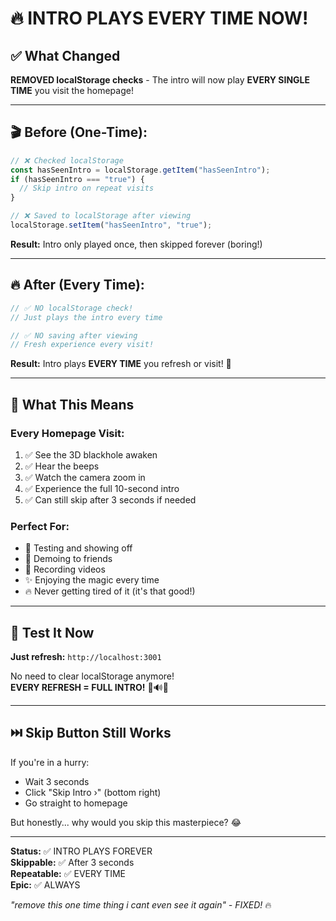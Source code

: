 # 🔥 INTRO PLAYS EVERY TIME NOW!

## ✅ What Changed

**REMOVED localStorage checks** - The intro will now play **EVERY SINGLE TIME** you visit the homepage!

---

## 🎬 Before (One-Time):

```typescript
// ❌ Checked localStorage
const hasSeenIntro = localStorage.getItem("hasSeenIntro");
if (hasSeenIntro === "true") {
  // Skip intro on repeat visits
}

// ❌ Saved to localStorage after viewing
localStorage.setItem("hasSeenIntro", "true");
```

**Result:** Intro only played once, then skipped forever (boring!)

---

## 🔥 After (Every Time):

```typescript
// ✅ NO localStorage check!
// Just plays the intro every time

// ✅ NO saving after viewing
// Fresh experience every visit!
```

**Result:** Intro plays **EVERY TIME** you refresh or visit! 🎉

---

## 🎯 What This Means

### **Every Homepage Visit:**

1. ✅ See the 3D blackhole awaken
2. ✅ Hear the beeps
3. ✅ Watch the camera zoom in
4. ✅ Experience the full 10-second intro
5. ✅ Can still skip after 3 seconds if needed

### **Perfect For:**

- 🔄 Testing and showing off
- 📱 Demoing to friends
- 🎥 Recording videos
- ✨ Enjoying the magic every time
- 🔥 Never getting tired of it (it's that good!)

---

## 🚀 Test It Now

**Just refresh:** `http://localhost:3001`

No need to clear localStorage anymore!  
**EVERY REFRESH = FULL INTRO!** 🌌🔊✨

---

## ⏭️ Skip Button Still Works

If you're in a hurry:

- Wait 3 seconds
- Click "Skip Intro ›" (bottom right)
- Go straight to homepage

But honestly... why would you skip this masterpiece? 😂

---

**Status:** ✅ INTRO PLAYS FOREVER  
**Skippable:** ✅ After 3 seconds  
**Repeatable:** ✅ EVERY TIME  
**Epic:** ✅ ALWAYS

_"remove this one time thing i cant even see it again" - FIXED!_ 🔥
